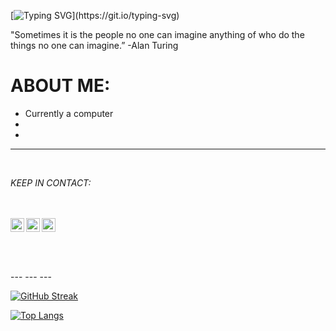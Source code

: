 [![Typing SVG](https://readme-typing-svg.demolab.com?font=Fira+Code&size=40&pause=1000&color=F7642D&vCenter=true&width=290&height=40&lines=CursedByJava;Dedicated.;Determined.;Committed.)](https://git.io/typing-svg)


"Sometimes it is the people no one can imagine anything of who do the things no one can imagine.” -Alan Turing


# ABOUT ME:

- Currently a computer
-
-
---
<br />

_KEEP IN CONTACT:_

<br />
<br />
<a href="https://www.instagram.com/cursedbyjava/">
  <img align="left" alt="Will's Instagram" width="22px" src="https://raw.githubusercontent.com/hussainweb/hussainweb/main/icons/instagram.png" />
</a>
<a href="https://twitter.com/CursedByJava">
  <img align="left" alt="Will's Twitter | Twitter" width="22px" src="https://raw.githubusercontent.com/peterthehan/peterthehan/master/assets/twitter.svg" />
</a>
<a href="https://www.linkedin.com/in/willterry/">
  <img align="left" alt="Will's LinkedIN" width="22px" src="https://raw.githubusercontent.com/peterthehan/peterthehan/master/assets/linkedin.svg" />
</a>

<br />
<br />
<br />
<br />
<br />
---
---
---

[![GitHub Streak](https://streak-stats.demolab.com?user=CursedByJava&theme=blood-dark)](https://git.io/streak-stats)

 [![Top Langs](https://github-readme-stats.vercel.app/api/top-langs/?username=CursedByJava&layout=compact&show_icons=true&card_width=500px&card_height=400px&theme=aura_dark#gh-dark-mode-only)](https://github.com/CursedByJava?tab=repositories)



<!--
**CursedByJava/CursedByJava** is a ✨ _special_ ✨ repository because its `README.md` (this file) appears on your GitHub profile.

Here are some ideas to get you started:

- 🔭 I’m currently working on ...
- 🌱 I’m currently learning ...
- 👯 I’m looking to collaborate on ...
- 🤔 I’m looking for help with ...
- 💬 Ask me about ...
- 📫 How to reach me: ...
- 😄 Pronouns: ...
- ⚡ Fun fact: ...
-->
